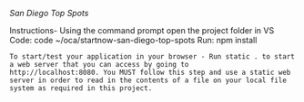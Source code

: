 *San Diego Top Spots*

Instructions-
	Using the command prompt open the project folder in VS Code: code ~/oca/startnow-san-diego-top-spots
	Run: npm install

	To start/test your application in your browser - Run static . to start a web server that you can access by going to 
	http://localhost:8080. You MUST follow this step and use a static web server in order to read in the contents of a file on your local file system as required in this project.